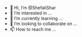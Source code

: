 - 👋 Hi, I’m @ShefaliShar
- 👀 I’m interested in ...
- 🌱 I’m currently learning ...
- 💞️ I’m looking to collaborate on ...
- 📫 How to reach me ...

<!---
ShefaliShar/ShefaliShar is a ✨ special ✨ repository because its `README.md` (this file) appears on your GitHub profile.
You can click the Preview link to take a look at your changes.
--->
